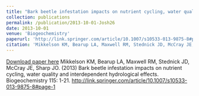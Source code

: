 ```yaml
---
title: "Bark beetle infestation impacts on nutrient cycling, water quality and interdependent hydrological effects"
collection: publications
permalink: /publication/2013-10-01-Josh26
date: 2013-10-01
venue: 'Biogeochemistry'
paperurl: 'http://link.springer.com/article/10.1007/s10533-013-9875-8#page-1'
citation: 'Mikkelson KM, Bearup LA, Maxwell RM, Stednick JD, McCray JE, Sharp JO. (2013) Bark beetle infestation impacts on nutrient cycling, water quality and interdependent hydrological effects. Biogeochemistry 115: 1-21. http://link.springer.com/article/10.1007/s10533-013-9875-8#page-1'
---
```


<a href='http://link.springer.com/article/10.1007/s10533-013-9875-8#page-1'>Download paper here</a>
Mikkelson KM, Bearup LA, Maxwell RM, Stednick JD, McCray JE, Sharp JO. (2013) Bark beetle infestation impacts on nutrient cycling, water quality and interdependent hydrological effects. Biogeochemistry 115: 1-21. http://link.springer.com/article/10.1007/s10533-013-9875-8#page-1
